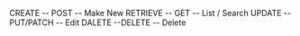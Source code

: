 CREATE -- POST -- Make New
RETRIEVE -- GET -- List / Search
UPDATE -- PUT/PATCH -- Edit
DALETE --DELETE -- Delete


